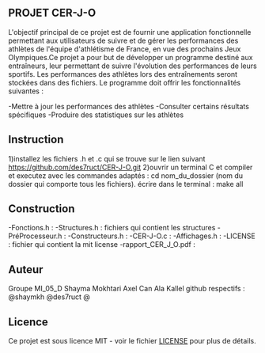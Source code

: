## PROJET CER-J-O
L'objectif principal de ce projet est de fournir une application fonctionnelle permettant aux utilisateurs de suivre et de gérer les performances des athlètes de l'équipe d'athlétisme de France, en vue des prochains Jeux Olympiques.Ce projet a pour but de développer un programme destiné aux entraîneurs, leur permettant de suivre l'évolution des performances de leurs sportifs. Les performances des athlètes lors des entraînements seront stockées dans des fichiers. Le programme doit offrir les fonctionnalités suivantes :

-Mettre à jour les performances des athlètes
-Consulter certains résultats spécifiques
-Produire des statistiques sur les athlètes


## Instruction
1)installez les fichiers .h et .c qui se trouve sur le lien suivant https://github.com/des7ruct/CER-J-O.git
2)ouvrir un terminal C et compiler et executez avec les commandes adaptés : cd nom_du_dossier (nom du dossier qui comporte tous les fichiers). écrire dans le terminal : make all 

## Construction
-Fonctions.h : 
-Structures.h : fichiers qui contient les structures 
-PréProcesseur.h : 
-Constructeurs.h :
-CER-J-O.c :
-Affichages.h :
-LICENSE : fichier qui contient la mit license 
-rapport_CER_J_O.pdf : 



## Auteur
Groupe MI_05_D  Shayma Mokhtari Axel Can Ala Kallel
github respectifs : @shaymkh @des7ruct @

## Licence
Ce projet est sous licence MIT - voir le fichier [LICENSE](LICENSE) pour plus de détails.


